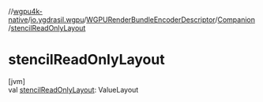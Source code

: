 //[wgpu4k-native](../../../../index.md)/[io.ygdrasil.wgpu](../../index.md)/[WGPURenderBundleEncoderDescriptor](../index.md)/[Companion](index.md)/[stencilReadOnlyLayout](stencil-read-only-layout.md)

# stencilReadOnlyLayout

[jvm]\
val [stencilReadOnlyLayout](stencil-read-only-layout.md): ValueLayout